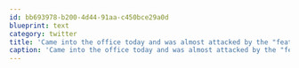 ```yaml
---
id: bb693978-b200-4d44-91aa-c450bce29a0d
blueprint: text
category: twitter
title: 'Came into the office today and was almost attacked by the "feature hydra!" ow.ly/i/1lrHs'
caption: 'Came into the office today and was almost attacked by the "feature hydra!" <a href="http://ow.ly/i/1lrHs" title="http://ow.ly/i/1lrHs" class="link link_untco">ow.ly/i/1lrHs</a>'
---
```

